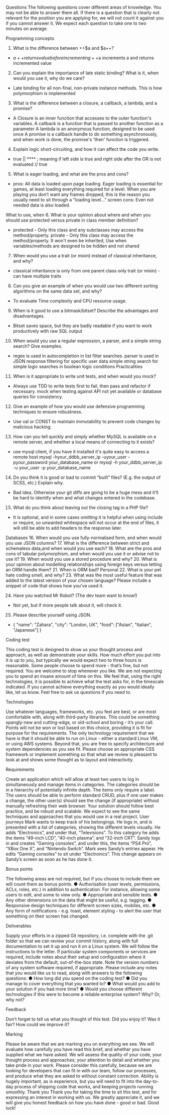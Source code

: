 Questions
The following questions cover different areas of knowledge. You may not be able to answer them all. If there is a question that is clearly not relevant for the position you are applying for, we will not count it against you if you cannot answer it.
We expect each question to take one to two minutes on average.


Programming concepts

1. What is the difference between ++$a and $a++?
- $a++ returns value before incrementing
++$a increments a and returns incremented value

2. Can you explain the importance of late static binding? What is it, when would you
use it, why do we care?
- Late binding for all non-final, non-private instance methods.
This is how polymorphism is implemented

3. What is the difference between a closure, a callback, a lambda, and a promise?
- A Closure is an inner function that accesses to the outer function's variables.
A callback is a function that is passed to another function as a parameter
A lambda is an anonymous function, designed to be used once
A promise is a callback handle to do something asynchronously, and when work is done,
the promise's 'then' function is triggered.

4. Explain logic short-circuiting, and how it can affect the code you write.
- true || **** ; meaning if left side is true and right side after the OR is not evaluated
// true

5. What is eager loading, and what are the pros and cons?
- pros: All data is loaded upon page loading. Eager loading is essential for games, at least loading everything required for a level.
When you are playing you don’t want any frames dropped, this is the reason you usually need
to sit through a “loading level…” screen
cons: Even not needed data is also loaded.

What to use, when
6. What is your opinion about where and when you should use protected versus private in class member definition?
- protected - Only this class and any subclasses may access the method/property.
private - Only this class may access the method/property. It won't even be inherited, Use when
variables/methods are designed to be hidden and not shared

7. When would you use a trait (or mixin) instead of classical inheritance, and why?
- classical inheritance is only from one parent class only
trait (or mixin) - can have multiple traits

8. Can you give an example of when you would use two different sorting algorithms
on the same data set, and why?
- To evaluate Time complexity and CPU resource usage.

9. When is it good to use a bitmask/bitset? Describe the advantages and
disadvantages.
- Bitset saves space, but they are badly readable if you want to work productively with raw SQL output

10. When would you use a regular expression, a parser, and a simple string search?
Give examples.
- regex is used in autocompletion in list filter searches.
parser is used in JSON response filtering for specific user data
simple string search for simple logic searches in boolean logic conditions
Practicalities

11. When is it appropriate to write unit tests, and when would you mock?
- Always use TDD to write tests first to fail, then pass and refactor if necessary.
mock when testing against API not yet available or database queries for consistency.

12. Give an example of how you would use defensive programming techniques to
ensure robustness.
- Use val or CONST to maintain immutability to prevent code changes by malicious hacking.

13. How can you tell quickly and simply whether MySQL is available on a remote
server, and whether a local means of connecting to it exists?
- use mysql client, if you have it installed it's quite easy to access a remote host
mysql -hyour_ddbb_server_ip -uyour_user -pyour_password your_database_name
or
mysql -h your_ddbb_server_ip -u your_user -p  your_database_name

14. Do you think it is good or bad to commit “built” files? (E.g. the output of SCSS, etc.)
Explain why.
- Bad idea. Otherwise your git diffs are going to be a huge mess and it’ll
be hard to identify when and what changes entered in the codebase.

15. What do you think about leaving out the closing tag in a PHP file?
- It is optional, and in some cases omitting it is helpful when using include
or require, so unwanted whitespace will not occur at the end of files, it will
still be able to add headers to the response later.

Databases
16. When would you use fully-normalised form, and when would you use JSON columns?
17. What is the difference between strict and schemaless data,and when would you use each?
18. What are the pros and cons of tabular polymorphism, and when would you use it or advise not to use it?
19. When would you use a stored procedure and why?
20. What is your opinion about modelling relationships using foreign keys versus
letting an ORM handle them?
21. When is ORM bad?
Personal
22. What is your pet hate coding smell, and why?
23. What was the most useful feature that was added to the latest version of your
chosen language? Please include a snippet of code that shows how you've used it.

24. Have you watched Mr Robot? (The dev team want to know!)
- Not yet, but if more people talk about it, will check it.

25. Please describe yourself using JSON.
- {
	"name": "Zahara",
    "city": "London, UK",
    "food": ["Asian", "Italian", "Japanese"]
}


Coding test

This coding test is designed to show us your thought process and approach, as well as demonstrate your skills. How much effort you put into it is up to you, but typically we would expect two to three hours is reasonable. Some people choose to spend more - that’s fine, but not required. You are welcome to stop whenever you like.
We are not expecting you to spend an insane amount of time on this. We feel that, using the right technologies, it is possible to achieve what the test asks for, in the timescale indicated. If you cannot achieve everything exactly as you would ideally like, let us know.
Feel free to ask us questions if you need to.

Technologies

Use whatever languages, frameworks, etc. you feel are best, or are most comfortable with, along with third-party libraries. This could be something spangly-new and cutting-edge, or old-school and boring - it’s your call. Points will not be won or lost based on this choice, providing it is fit for purpose for the requirements.
The only technology requirement that we have is that it should be able to run on Linux - either a standard Linux VM, or using AWS systems. Beyond that, you are free to specify architecture and system dependencies as you see fit.
Please choose an appropriate CSS framework or implement something so that what we review is pleasant to look at and shows some thought as to layout and interactivity.

Requirements

Create an application which will allow at least two users to log in simultaneously and manage items in categories. The categories should be in a hierarchy of potentially infinite depth. The items only require a label.
The users should be able to perform standard CRUD, plus if one user makes a change, the other user(s) should see the change (if appropriate) without manually refreshing their web browser.
Your solution should follow best practice, and be robust and scalable. We expect to see the same techniques and approaches that you would use in a real project.
User journeys
Mark wants to keep track of his belongings. He logs in, and is presented with a list of categories, showing the different levels visually. He adds “Electronics”, and under that, “Televisions”. To this category he adds the items “49-inch LCD”, “40-inch plasma”, and “32-inch CRT”.
Sandy logs in and creates “Gaming consoles”, and under this, the items “PS4 Pro”, “XBox One X”, and “Nintendo Switch”.
Mark sees Sandy’s entries appear. He edits “Gaming consoles” to sit under “Electronics”. This change appears on Sandy’s screen as soon as he has done it.

Bonus points

The following areas are not required, but if you choose to include them we will count them as bonus points.
● Authorisation (user levels, permissions, ACLs, roles, etc.) in addition to authentication. For instance, allowing some users to edit, and some to view only.
● Appropriate and sensible tests.
● Any other dimensions on the data that might be useful, e.g. tagging.
● Responsive design techniques for different screen sizes, mobiles, etc.
● Any form of notifications - e.g. toast, element styling - to alert the user that
something on their screen has changed.

Deliverables

Supply your efforts in a zipped Git repository, i.e. complete with the .git folder so that we can review your commit history, along with full documentation to set it up and run it on a Linux system. We will follow the instructions to the letter. If particular system components or services are required, include notes about their setup and configuration where it deviates from the default, out-of-the-box state. Note the version numbers of any system software required, if appropriate.
Please include any notes that you would like us to read, along with answers to the following questions:
● How long did you spend on the coding test?
● Did you manage to cover everything that you wanted to?
● What would you add to your solution if you had more time?
● Would you choose different technologies if this were to become a reliable
enterprise system? Why? Or, why not?

Feedback

Don’t forget to tell us what you thought of this test. Did you enjoy it? Was it fair? How could we improve it?

Marking

Please be aware that we are marking you on everything we see. We will evaluate how carefully you have read this brief, and whether you have supplied what we have asked. We will assess the quality of your code, your thought process and approaches; your attention to detail and whether you take pride in your work.
Please consider this carefully, because we are looking for developers that can fit in with our team, follow our processes, and produce what they are asked to without constant correction. Ability is hugely important, as is experience, but you will need to fit into the day-to-day process of shipping code that works, and keeping projects running smoothly.
Thank you
Thank you for taking the time to sit this test, and for expressing an interest in working with us. We greatly appreciate it, and we will give you honest feedback on how you have done - good or bad.
Good luck!
